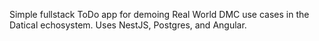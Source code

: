 Simple fullstack ToDo app for demoing Real World DMC use cases in the Datical echosystem. Uses NestJS, Postgres, and Angular.
